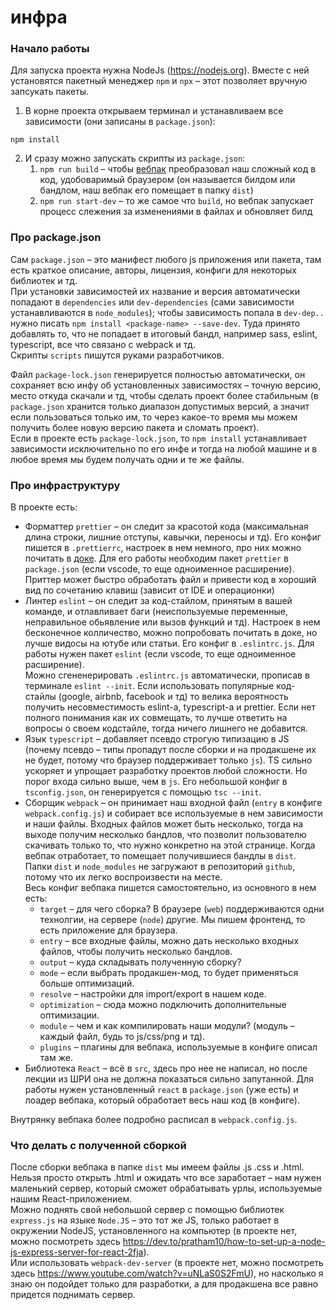 # инфра

### Начало работы

Для запуска проекта нужна NodeJs (https://nodejs.org). Вместе с ней установятся пакетный менеджер `npm` и `npx` – этот позволяет вручную запсукать пакеты.

1. В корне проекта открываем терминал и устанавливаем все зависимости (они записаны в `package.json`):

```
npm install
```

2. И сразу можно запускать скрипты из `package.json`:
    1. `npm run build` – чтобы [вебпак](https://webpack.js.org) преобразовал наш сложный код в код, удобоваримый браузером (он называется билдом или бандлом, наш вебпак его помещает в папку `dist`)
    2. `npm run start-dev` – то же самое что `build`, но вебпак запускает процесс слежения за изменениями в файлах и обновляет билд

### Про package.json

Сам `package.json` – это манифест любого js приложения или пакета, там есть краткое описание, авторы, лицензия, конфиги для некоторых библиотек и тд.  
При установки зависимостей их название и версия автоматически попадают в `dependencies` или `dev-dependencies` (сами зависимости устанавливаются в `node_modules`);
чтобы зависимость попала в `dev-dep..` нужно писать `npm install <package-name> --save-dev`.
Туда принято добавлять то, что не попадает в итоговый бандл, например sass, eslint, typescript, все что связано с webpack и тд.  
Скрипты `scripts` пишутся руками разработчиков.

Файл `package-lock.json` генерируется полностью автоматически, он сохраняет всю инфу об установленных зависимостях – точную версию, место откуда скачали и тд, чтобы сделать проект более стабильным (в `package.json` хранится только диапазон допустимых версий, а значит если пользоваться только им, то через какое-то время мы можем получить более новую версию пакета и сломать проект).  
Если в проекте есть `package-lock.json`, то `npm install` устанавливает зависимости исключительно по его инфе и тогда на любой машине и в любое время мы будем получать одни и те же файлы.

### Про инфраструктуру

В проекте есть:

- Форматтер `prettier` – он следит за красотой кода (максимальная длина строки, лишние отступы, кавычки, переносы и тд). Его конфиг пишется в `.prettierrc`, настроек в нем немного, про них можно почитать в [доке](https://prettier.io/docs/en/options.html). Для его работы необходим пакет `prettier` в `package.json` (если vscode, то еще одноименное расширение). Приттер может быстро обработать файл и привести код в хороший вид по сочетанию клавиш (зависит от IDE и операционки)
- Линтер `eslint` – он следит за код-стайлом, принятым в вашей команде, и отлавливает баги (неиспользуемые переменные, неправильное обьявление или вызов функций и тд). Настроек в нем бесконечное колличество, можно попробовать почитать в доке, но лучше видосы на ютубе или статьи. Его конфиг в `.eslintrc.js`. Для работы нужен пакет `eslint` (если vscode, то еще одноименное расширение).  
     Можно сгененерировать `.eslintrc.js` автоматически, прописав в терминале `eslint --init`. Если использовать популярные код-стайлы (google, airbnb, facebook и тд) то велика вероятность получить несовместимость eslint-а, typescript-а и prettier. Если нет полного понимания как их совмещать, то лучше ответить на вопросы о своем кодстайле, тогда ничего лишнего не добавится.
- Язык `typescript` – добавляет псевдо строгую типизацию в JS (почему псевдо – типы пропадут после сборки и на продакшене их не будет, потому что браузер поддерживает только `js`). TS сильно ускоряет и упрощает разработку проектов любой сложности. Но порог входа сильно выше, чем в `js`. Его небольшой конфиг в `tsconfig.json`, он генерируется с помощью `tsc --init`.
- Сборщик `webpack` – он принимает наш входной файл (`entry` в конфиге `webpack.config.js`) и собирает все используемые в нем зависимости и наши файлы. Входных файлов может быть несколько, тогда на выходе получим несколько бандлов, что позволит пользователю скачивать только то, что нужно конкретно на этой странице. Когда вебпак отработает, то помещает получившиеся бандлы в `dist`.  
     Папки `dist` и `node_modules` не загружают в репозиторий `github`, потому что их легко воспроизвести на месте.  
     Весь конфиг вебпака пишется самостоятельно, из основного в нем есть:
    - `target` – для чего сборка? В браузере (`web`) поддерживаются одни технолгии, на сервере (`node`) другие. Мы пишем фронтенд, то есть приложение для браузера.
    - `entry` – все входные файлы, можно дать несколько входных файлов, чтобы получить несколько бандлов.
    - `output` – куда складывать полученную сборку?
    - `mode` – если выбрать продакшен-мод, то будет применяться больше оптимизаций.
    - `resolve` – настройки для import/export в нашем коде.
    - `optimization` – сюда можно подключить дополнительные оптимизации.
    - `module` – чем и как компилировать наши модули? (модуль – каждый файл, будь то js/css/png и тд).
    - `plugins` – плагины для вебпака, используемые в конфиге описал там же.
- Библиотека `React` – всё в `src`, здесь про нее не написал, но после лекции из ШРИ она не должна показаться сильно запутанной. Для работы нужен установленный `react` в `package.json` (уже есть) и лоадер вебпака, который обработает весь наш код (в конфиге).

Внутрянку вебпака более подробно расписал в `webpack.config.js`.

### Что делать с полученной сборкой

После сборки вебпака в папке `dist` мы имеем файлы .js .css и .html.  
Нельзя просто открыть .html и ожидать что все заработает – нам нужен маленький сервер, который сможет обрабатывать урлы, используемые нашим React-приложением.  
Можно поднять свой небольшой сервер с помощью библиотек `express.js` на языке `Node.JS` – это тот же JS, только работает в окружении NodeJS, установленного на компьютер (в проекте нет, можно посмотреть здесь https://dev.to/pratham10/how-to-set-up-a-node-js-express-server-for-react-2fja).  
Или использовать `webpack-dev-server` (в проекте нет, можно посмотреть здесь https://www.youtube.com/watch?v=uNLaS0S2FmU), но насколько я знаю он подойдет только для разработки, а для продакшена все равно придется поднимать сервер.
